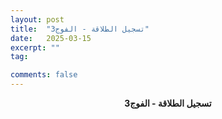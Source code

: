```yaml
---
layout: post
title:  "تسجيل الطلاقة - الفوج3"
date:   2025-03-15
excerpt: ""
tag:

comments: false
---
```


<center>
  <strong>  
3تسجيل الطلاقة - الفوج
</strong> 



</center>
